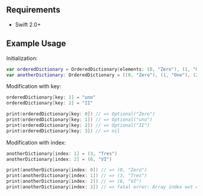 ## Requirements

- Swift 2.0+

## Example Usage

Initialization:

```swift
var orderedDictionary = OrderedDictionary(elements: (0, "Zero"), (1, "One"), (2, "Two"))
var anotherDictionary: OrderedDictionary = [(0, "Zero"), (1, "One"), (2, "Two")]
```

Modification with key:

```swift
orderedDictionary[key: 1] = "uno"
orderedDictionary[key: 2] = "II"

print(orderedDictionary[key: 0]) // => Optional("Zero")
print(orderedDictionary[key: 1]) // => Optional("uno")
print(orderedDictionary[key: 2]) // => Optional("II")
print(orderedDictionary[key: 3]) // => nil
```

Modification with index:

```swift
anotherDictionary[index: 1] = (3, "Tres")
anotherDictionary[index: 2] = (6, "VI")

print(anotherDictionary[index: 0]) // => (0, "Zero")
print(anotherDictionary[index: 1]) // => (3, "Tres")
print(anotherDictionary[index: 2]) // => (6, "VI")
print(anotherDictionary[index: 3]) // => fatal error: Array index out of range
```
